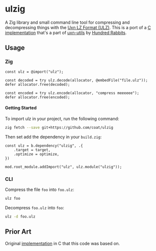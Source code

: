 # ulzig

A Zig library and small command line tool for compressing and decompressing
things with the [Uxn LZ Format
(ULZ)](https://wiki.xxiivv.com/site/ulz_format.html). This is a port of a [C
implementation](https://git.sr.ht/~rabbits/uxn-utils/tree/main/item/cli/lz)
that's a part of [uxn-utils](https://git.sr.ht/~rabbits/uxn-utils) by [Hundred
Rabbits](https://100r.co/site/home.html).

## Usage

### Zig

```zig
const ulz = @import("ulz");

const decoded = try ulz.decode(allocator, @embedFile("file.ulz"));
defer allocator.free(decoded);

const encoded = try ulz.encode(allocator, "compress meeeeee");
defer allocator.free(encoded);
```

#### Getting Started

To import ulz in your project, run the following command:

```bash
zig fetch --save git+https://github.com/coat/ulzig
```

Then set add the dependency in your `build.zig`:

```zig
const ulz = b.dependency("ulzig", .{
    .target = target,
    .optimize = optimize,
})

mod.root_module.addImport("ulz", ulz.module("ulzig"));
```

### CLI

Compress the file `foo` into `foo.ulz`:

```bash
ulz foo
```

Decompress `foo.ulz` into `foo`:

```bash
ulz -d foo.ulz
```

## Prior Art

Original
[implementation](https://git.sr.ht/~rabbits/uxn-utils/tree/main/item/cli/lz) in
C that this code was based on.
